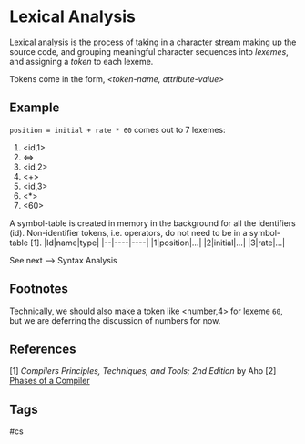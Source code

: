 # Lexical Analysis

Lexical analysis is the process of taking in a character stream making up the source code, and grouping meaningful character sequences into *lexemes*, and assigning a *token* to each lexeme.  

Tokens come in the form,
*<token-name, attribute-value>*

## Example
`position = initial + rate * 60` comes out to 7 lexemes:  
1. \<id,1\>
2. <=>
3. \<id,2\>
4. \<+\>
5. \<id,3\>
6. \<\*\>
7. \<60\>

A symbol-table is created in memory in the background for all the identifiers (id). Non-identifier tokens, i.e. operators, do not need to be in a symbol-table [1]. 
|Id|name|type|
|--|----|----|
|1|position|...|
|2|initial|...|
|3|rate|...|

See next --> Syntax Analysis

## Footnotes
Technically, we should also make a token like <number,4> for lexeme `60`, but we are deferring the discussion of numbers for now.  

## References
[1] *Compilers Principles, Techniques, and Tools; 2nd Edition* by Aho
[2] [Phases of a Compiler](../202402060533)

## Tags
#cs

